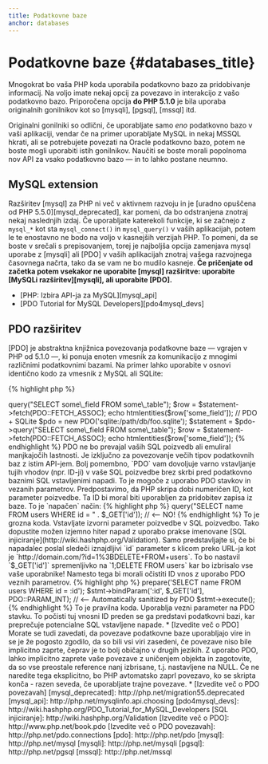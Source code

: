 ```yaml
---
title: Podatkovne baze
anchor: databases
---
```


# Podatkovne baze {#databases_title}

Mnogokrat bo vaša PHP koda uporabila podatkovno bazo za pridobivanje informacij. Na voljo imate nekaj opcij za povezavo in interakcijo
z vašo podatkovno bazo. Priporočena opcija **do PHP 5.1.0** je bila uporaba originalnih gonilnikov kot so [mysqli], [pgsql], [mssql] itd.

Originalni gonilniki so odlični, če uporabljate samo _eno_ podatkovno bazo v vaši aplikaciji, vendar če na primer uporabljate MySQL in nekaj MSSQL hkrati,
ali se potrebujete povezati na Oracle podatkovno bazo, potem ne boste mogli uporabiti istih gonilnikov. Naučiti se boste morali popolnoma nov API za vsako
podatkovno bazo &mdash; in to lahko postane neumno.

## MySQL extension

Razširitev [mysql] za PHP ni več v aktivnem razvoju in je [uradno opuščena od PHP 5.5.0][mysql_deprecated], kar pomeni, da bo
odstranjena znotraj nekaj naslednjih izdaj. Če uporabljate katerekoli funkcije, ki se začnejo z `mysql_*`
kot sta `mysql_connect()` in `mysql_query()` v vaših aplikacijah, potem le te enostavno ne bodo na voljo v kasnejših verzijah PHP. To pomeni, da se boste v srečali s prepisovanjem, torej je najboljša opcija zamenjava mysql uporabe
z [mysqli] ali [PDO] v vaših aplikacijah znotraj vašega razvojnega časovnega načrta, tako da se vam ne bo mudilo kasneje. **Če pričenjate od začetka potem vsekakor ne
uporabite [mysql] razširitve: uporabite [MySQLi razširitev][mysqli], ali uporabite [PDO].**

* [PHP: Izbira API-ja za MySQL][mysql_api]
* [PDO Tutorial for MySQL Developers][pdo4mysql_devs]

## PDO razširitev

[PDO] je abstraktna knjižnica povezovanja podatkovne baze &mdash; vgrajen v PHP od 5.1.0 &mdash;, ki ponuja enoten vmesnik za komunikacijo z
mnogimi različnimi podatkovnimi bazami. Na primer lahko uporabite v osnovi identično kodo za vmesnik z MySQL ali SQLite:

{% highlight php %}
<?php
// PDO + MySQL
$pdo = new PDO('mysql:host=example.com;dbname=database', 'user', 'password');
$statement = $pdo->query("SELECT some\_field FROM some\_table");
$row = $statement->fetch(PDO::FETCH_ASSOC);
echo htmlentities($row['some_field']);

// PDO + SQLite
$pdo = new PDO('sqlite:/path/db/foo.sqlite');
$statement = $pdo->query("SELECT some\_field FROM some\_table");
$row = $statement->fetch(PDO::FETCH_ASSOC);
echo htmlentities($row['some_field']);
{% endhighlight %}

PDO ne bo prevajal vaših SQL poizvedb ali emuliral manjkajočih lastnosti. Je izključno za povezovanje
večih tipov podatkovnih baz z istim API-jem.

Bolj pomembno, `PDO` vam dovoljuje varno vstavljanje tujih vhodov (npr. ID-ji) v vaše SQL poizvedbe brez skrbi pred podatkovno baznimi SQL vstavljenimi napadi.
To je mogoče z uporabo PDO stavkov in vezanih parametrov.

Predpostavimo, da PHP skripa dobi numeričen ID, kot parameter poizvedbe. Ta ID bi moral biti uporabljen za pridobitev zapisa iz baze. To je `napačen`
način:

{% highlight php %}
<?php
$pdo = new PDO('sqlite:/path/db/users.db');
$pdo->query("SELECT name FROM users WHERE id = " . $_GET['id']); // <-- NO!
{% endhighlight %}

To je grozna koda. Vstavljate izvorni parameter poizvedbe v SQL poizvedbo. Tako dopustite možen izjemno hiter napad z uporabo prakse imenovane [SQL injiciranje](http://wiki.hashphp.org/Validation).
Samo predstavljajte si, če bi napadalec poslal sledeči iznajdljivi `id` parameter s klicom preko URL-ja kot je
`http://domain.com/?id=1%3BDELETE+FROM+users`. To bo nastavil `$_GET['id']` spremenljivko na `1;DELETE FROM users`
kar bo izbrisalo vse vaše uporabnike! Namesto tega bi morali očistiti ID vnos z uporabo PDO veznih parametrov.

{% highlight php %}
<?php
$pdo = new PDO('sqlite:/path/db/users.db');
$stmt = $pdo->prepare('SELECT name FROM users WHERE id = :id');
$stmt->bindParam(':id', $_GET['id'], PDO::PARAM_INT); // <-- Automatically sanitized by PDO
$stmt->execute();
{% endhighlight %}

To je pravilna koda. Uporablja vezni parameter na PDO stavku. To počisti tuj vnosni ID preden se ga predstavi podatkovni bazi, kar
preprečuje potencialne SQL vstavljene napade.

* [Izvedite več o PDO]

Morate se tudi zavedati, da povezave podatkovne baze uporabljajo vire in se je že pogosto zgodilo, da so bili vsi viri
zasedeni, če povezave niso bile implicitno zaprte, čeprav je to bolj običajno v drugih jezikih. Z uporabo PDO, lahko
implicitno zaprete vaše povezave z uničenjem objekta in zagotovite, da so vse preostale reference nanj izbrisane,
t.j. nastavljene na NULL. Če ne naredite tega eksplicitno, bo PHP avtomatsko zaprl povezavo, ko se skripta konča -
razen seveda, če uporabljate trajne povezave.

* [Izvedite več o PDO povezavah]

[mysql_deprecated]: http://php.net/migration55.deprecated
[mysql_api]: http://php.net/mysqlinfo.api.choosing
[pdo4mysql_devs]: http://wiki.hashphp.org/PDO_Tutorial_for_MySQL_Developers
[SQL injiciranje]: http://wiki.hashphp.org/Validation
[Izvedite več o PDO]: http://www.php.net/book.pdo
[Izvedite več o PDO povezavah]: http://php.net/pdo.connections

[pdo]: http://php.net/pdo
[mysql]: http://php.net/mysql
[mysqli]: http://php.net/mysqli
[pgsql]: http://php.net/pgsql
[mssql]: http://php.net/mssql